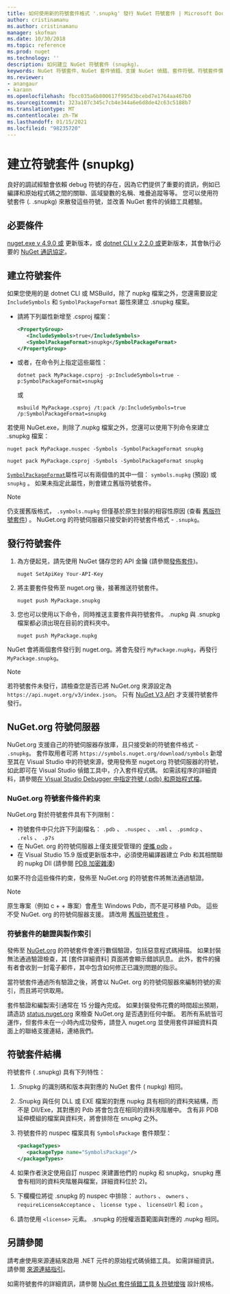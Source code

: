 ```yaml
---
title: 如何使用新的符號套件格式 '.snupkg' 發行 NuGet 符號套件 | Microsoft Docs
author: cristinamanu
ms.author: cristinamanu
manager: skofman
ms.date: 10/30/2018
ms.topic: reference
ms.prod: nuget
ms.technology: ''
description: 如何建立 NuGet 符號套件 (snupkg)。
keywords: NuGet 符號套件、NuGet 套件偵錯、支援 NuGet 偵錯、套件符號、符號套件慣例
ms.reviewer:
- anangaur
- karann
ms.openlocfilehash: fbcc035a6b800617f995d3bcebd7e1764aa467b0
ms.sourcegitcommit: 323a107c345c7cb4e344a6e6d8de42c63c5188b7
ms.translationtype: MT
ms.contentlocale: zh-TW
ms.lasthandoff: 01/15/2021
ms.locfileid: "98235720"
---
```

# <a name="creating-symbol-packages-snupkg"></a>建立符號套件 (snupkg)

良好的調試經驗會依賴 debug 符號的存在，因為它們提供了重要的資訊，例如已編譯和原始程式碼之間的關聯、區域變數的名稱、堆疊追蹤等等。 您可以使用符號套件 (. .snupkg) 來散發這些符號，並改善 NuGet 套件的偵錯工具體驗。

## <a name="prerequisites"></a>必要條件

[nuget.exe v 4.9.0 或](https://www.nuget.org/downloads) 更新版本，或 [dotnet CLI v 2.2.0 或](https://www.microsoft.com/net/download/dotnet-core/2.2)更新版本，其會執行必要的 [NuGet 通訊協定](../api/nuget-protocols.md)。

## <a name="creating-a-symbol-package"></a>建立符號套件

如果您使用的是 dotnet CLI 或 MSBuild，除了 nupkg 檔案之外，您還需要設定 `IncludeSymbols` 和 `SymbolPackageFormat` 屬性來建立 .snupkg 檔案。

* 請將下列屬性新增至 .csproj 檔案：

   ```xml
   <PropertyGroup>
      <IncludeSymbols>true</IncludeSymbols>
      <SymbolPackageFormat>snupkg</SymbolPackageFormat>
   </PropertyGroup>
   ```

* 或者，在命令列上指定這些屬性：

     ```dotnetcli
     dotnet pack MyPackage.csproj -p:IncludeSymbols=true -p:SymbolPackageFormat=snupkg
     ```

  或

  ```cli
  msbuild MyPackage.csproj /t:pack /p:IncludeSymbols=true /p:SymbolPackageFormat=snupkg
  ```

若使用 NuGet.exe，則除了.nupkg 檔案之外，您還可以使用下列命令來建立 .snupkg 檔案：

```cli
nuget pack MyPackage.nuspec -Symbols -SymbolPackageFormat snupkg

nuget pack MyPackage.csproj -Symbols -SymbolPackageFormat snupkg
```

[`SymbolPackageFormat`](/dotnet/core/tools/csproj#symbolpackageformat)屬性可以有兩個值的其中一個： `symbols.nupkg` (預設) 或 `snupkg` 。 如果未指定此屬性，則會建立舊版符號套件。

> [!Note]
> 仍支援舊版格式， `.symbols.nupkg` 但僅基於原生封裝的相容性原因 (查看 [舊版符號套件](Symbol-Packages.md)) 。 NuGet.org 的符號伺服器只接受新的符號套件格式 - `.snupkg`。

## <a name="publishing-a-symbol-package"></a>發行符號套件

1. 為方便起見，請先使用 NuGet 儲存您的 API 金鑰 (請參閱[發佈套件](../nuget-org/publish-a-package.md))。

    ```cli
    nuget SetApiKey Your-API-Key
    ```

1. 將主要套件發佈至 nuget.org 後，接著推送符號套件。

    ```cli
    nuget push MyPackage.snupkg
    ```

1. 您也可以使用以下命令，同時推送主要套件與符號套件。 .nupkg 與 .snupkg 檔案都必須出現在目前的資料夾中。

    ```cli
    nuget push MyPackage.nupkg
    ```

NuGet 會將兩個套件發行到 nuget.org。將會先發行 `MyPackage.nupkg`，再發行 `MyPackage.snupkg`。

> [!Note]
> 若符號套件未發行，請檢查您是否已將 NuGet.org 來源設定為 `https://api.nuget.org/v3/index.json`。 只有 [NuGet V3 API](../api/overview.md#versioning) 才支援符號套件發行。

## <a name="nugetorg-symbol-server"></a>NuGet.org 符號伺服器

NuGet.org 支援自己的符號伺服器存放庫，且只接受新的符號套件格式 - `.snupkg`。 套件取用者可將 `https://symbols.nuget.org/download/symbols` 新增至其在 Visual Studio 中的符號來源，使用發佈至 nuget.org 符號伺服器的符號，如此即可在 Visual Studio 偵錯工具中，介入套件程式碼。 如需該程序的詳細資料，請參閱[在 Visual Studio Debugger 中指定符號 (.pdb) 和原始程式檔](/visualstudio/debugger/specify-symbol-dot-pdb-and-source-files-in-the-visual-studio-debugger)。

### <a name="nugetorg-symbol-package-constraints"></a>NuGet.org 符號套件條件約束

NuGet.org 對於符號套件具有下列限制：

- 符號套件中只允許下列副檔名： `.pdb` 、 `.nuspec` 、 `.xml` 、 `.psmdcp` 、 `.rels` 、 `.p7s`
- 在 NuGet. org 的符號伺服器上僅支援受管理的 [便攜 pdb](https://github.com/dotnet/runtime/blob/87572a799bfd37779c079faf28544e3f9a16be58/src/libraries/System.Reflection.Metadata/specs/PortablePdb-Metadata.md) 。
- 在 Visual Studio 15.9 版或更新版本中，必須使用編譯器建立 Pdb 和其相關聯的 nupkg Dll (請參閱 [PDB 加密雜湊](https://github.com/dotnet/roslyn/issues/24429)) 

如果不符合這些條件約束，發佈至 NuGet.org 的符號套件將無法通過驗證。 

> [!NOTE]
> 原生專案（例如 c + + 專案）會產生 Windows Pdb，而不是可移植 Pdb。 這些不受 NuGet. org 的符號伺服器支援。 請改用 [舊版符號套件](Symbol-Packages.md) 。

### <a name="symbol-package-validation-and-indexing"></a>符號套件的驗證與製作索引

發佈至 [NuGet.org](https://www.nuget.org/) 的符號套件會進行數個驗證，包括惡意程式碼掃描。 如果封裝無法通過驗證檢查，其 [套件詳細資料] 頁面將會顯示錯誤訊息。 此外，套件的擁有者會收到一封電子郵件，其中包含如何修正已識別問題的指示。

當符號套件通過所有驗證之後，將會以 NuGet. org 的符號伺服器來編制符號的索引，而且將可供取用。

套件驗證和編製索引通常在 15 分鐘內完成。 如果封裝發佈花費的時間超出預期，請造訪 [status.nuget.org](https://status.nuget.org/) 來檢查 NuGet.org 是否遇到任何中斷。 若所有系統皆可運作，但套件未在一小時內成功發佈，請登入 nuget.org 並使用套件詳細資料頁面上的聯絡支援連結，連絡我們。

## <a name="symbol-package-structure"></a>符號套件結構

符號套件 ( .snupkg) 具有下列特性：

1) .Snupkg 的識別碼和版本與對應的 NuGet 套件 ( nupkg) 相同。
2) .Snupkg 與任何 DLL 或 EXE 檔案的對應 nupkg 具有相同的資料夾結構，而不是 Dll/Exe，其對應的 Pdb 將會包含在相同的資料夾階層中。 含有非 PDB 延伸模組的檔案與資料夾，將會排除在 snupkg 之外。
3) 符號套件的 nuspec 檔案具有 `SymbolsPackage` 套件類型：

   ```xml
   <packageTypes>
      <packageType name="SymbolsPackage"/>
   </packageTypes>
   ```

4) 如果作者決定使用自訂 nuspec 來建置他們的 nupkg 和 snupkg，snupkg 應會有相同的資料夾階層與檔案，詳細資料位於 2)。
5) 下欄欄位將從 .snupkg 的 nuspec 中排除： ```authors``` 、 ```owners``` 、 ```requireLicenseAcceptance``` 、 ```license type``` 、 ```licenseUrl``` 和  ```icon``` 。
6) 請勿使用 ```<license>``` 元素。 .snupkg 的授權涵蓋範圍與對應的 .nupkg 相同。

## <a name="see-also"></a>另請參閱

請考慮使用來源連結來啟用 .NET 元件的原始程式碼偵錯工具。 如需詳細資訊，請參閱 [來源連結指引](/dotnet/standard/library-guidance/sourcelink)。

如需符號套件的詳細資訊，請參閱 [NuGet 套件偵錯工具 & 符號增強](https://github.com/NuGet/Home/wiki/NuGet-Package-Debugging-&-Symbols-Improvements) 設計規格。
